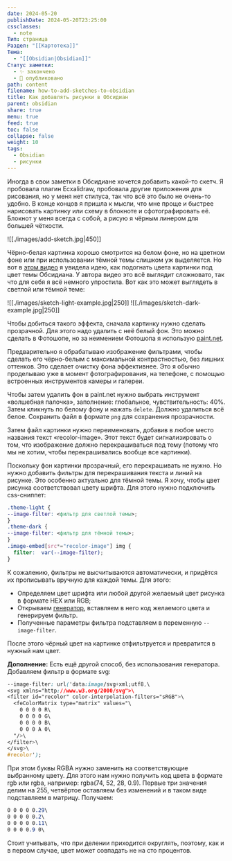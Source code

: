 ```yaml
---
date: 2024-05-20
publishDate: 2024-05-20T23:25:00
cssclasses:
  - note
Тип: страница
Раздел: "[[Картотека]]"
Тема:
  - "[[Obsidian|Obsidian]]"
Статус заметки:
  - ✨ закончено
  - 📢 опубликовано
path: content
filename: how-to-add-sketches-to-obsidian
title: Как добавлять рисунки в Обсидиан
parent: obsidian
share: true
menu: true
feed: true
toc: false
collapse: false
weight: 10
tags:
  - Obsidian
  - рисунки
---
```


Иногда в свои заметки в Обсидиане хочется добавить какой-то скетч. Я пробовала плагин Ecxalidraw, пробовала другие приложения для рисования, но у меня нет стилуса, так что всё это было не очень-то удобно. В конце концов я пришла к мысли, что мне проще и быстрее нарисовать картинку или схему в блокноте и сфотографировать её. Блокнот у меня всегда с собой, а рисую я чёрным линером для большей чёткости.

![[./images/add-sketch.jpg|450]]

Чёрно-белая картинка хорошо смотрится на белом фоне, но на цветном фоне или при использовании тёмной темы слишком уж выделяется. Но вот в [этом видео](https://youtu.be/9T9VL8_i1Tg) я увидела идею, как подогнать цвета картинки под цвет темы Обсидиана. У автора видео это всё выглядит сложновато, так что для себя я всё немного упростила. Вот как это может выглядеть в светлой или тёмной теме:

![[./images/sketch-light-example.jpg|250]] ![[./images/sketch-dark-example.jpg|250]]

Чтобы добиться такого эффекта, сначала картинку нужно сделать прозрачной. Для этого надо удалить с неё белый фон. Это можно сделать в Фотошопе, но за неимением Фотошопа я использую [paint.net](https://www.getpaint.net). 

Предварительно я обрабатываю изображение фильтрами, чтобы сделать его чёрно-белым с максимальной контрастностью, без лишних оттенков. Это сделает очистку фона эффективнее. Это я обычно проделываю уже в момент фотографирования, на телефоне, с помощью встроенных инструментов камеры и галереи.

Чтобы затем удалить фон в paint.net нужно выбрать инструмент «волшебная палочка», заполнение: глобальное, чувствительность: 40%. Затем кликнуть по белому фону и нажать `delete`. Должно удалиться всё белое. Сохранить файл в формате `png` для сохранения прозрачности.

Затем файл картинки нужно переименовать, добавив в любое место названия текст «recolor-image». Этот текст будет сигнализировать о том, что изображение должно перекрашиваться под тему (потому что мы не хотим, чтобы перекрашивались вообще все картинки).

Поскольку фон картинки прозрачный, его перекрашивать не нужно. Но нужно добавить фильтры для перекрашивания текста и линий на рисунке. Это особенно актуально для тёмной темы. Я хочу, чтобы цвет рисунка соответствовал цвету шрифта. Для этого нужно подключить css-сниппет:

```css
.theme-light {
--image-filter: <фильтр для светлой темы>;
}
.theme-dark {
--image-filter: <фильтр для тёмной темы>;
}
.image-embed[src*="recolor-image"] img {
  filter:  var(--image-filter);
}
```

К сожалению, фильтры не высчитываются автоматически, и придётся их прописывать вручную для каждой темы. Для этого:
- Определяем цвет шрифта или любой другой желаемый цвет рисунка в формате HEX или RGB;
- Открываем [генератор](https://angel-rs.github.io/css-color-filter-generator/), вставляем в него код желаемого цвета и генерируем фильтр. 
- Полученные параметры фильтра подставляем в переменную `--image-filter`.

После этого чёрный цвет на картинке отфильтруется и превратится в нужный нам цвет.

**Дополнение:** Есть ещё другой способ, без использования генератора. Добавляем фильтр в формате svg:

```css
--image-filter: url('data:image/svg+xml;utf8,\
<svg xmlns="http://www.w3.org/2000/svg">\
<filter id="recolor" color-interpolation-filters="sRGB">\
  <feColorMatrix type="matrix" values="\
    0 0 0 0 R\
    0 0 0 0 G\
    0 0 0 0 B\
    0 0 0 A 0\
  "/>\
</filter>\
</svg>\
#recolor');
```

При этом буквы RGBA нужно заменить на соответствующие выбранному цвету. Для этого нам нужно получить код цвета в формате rgb или rgba, например: rgba(74, 52, 28, 0.9). Первые три значения делим на 255, четвёртое оставляем без изменений и в таком виде подставляем в матрицу. Получаем:

```css
0 0 0 0 0.29\
0 0 0 0 0.2\
0 0 0 0 0.11\
0 0 0 0.9 0\
```

Стоит учитывать, что при делении приходится округлять, поэтому, как и в первом случае, цвет может совпадать не на сто процентов.